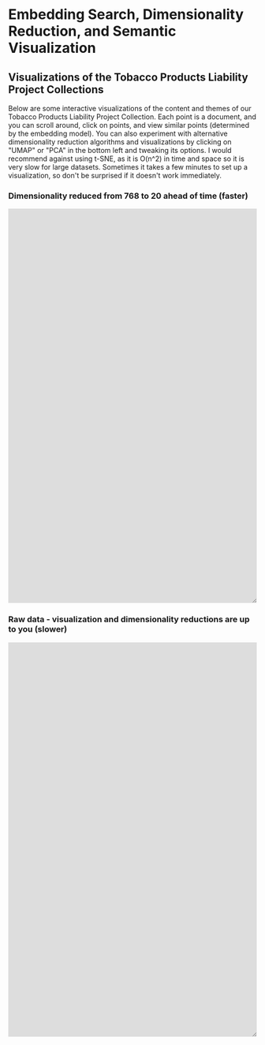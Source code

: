 # Embedding Search, Dimensionality Reduction, and Semantic Visualization

<style>
div {
  resize: both;
  overflow: auto;
}
</style>

## Visualizations of the Tobacco Products Liability Project Collections

Below are some interactive visualizations of the content and themes of our Tobacco Products Liability Project Collection. Each point is a document, and you can scroll around, click on points, and view similar points (determined by the embedding model). You can also experiment with alternative dimensionality reduction algorithms and visualizations by clicking on "UMAP" or "PCA" in the bottom left and tweaking its options. I would recommend against using t-SNE, as it is O(n^2) in time and space so it is very slow for large datasets. Sometimes it takes a few minutes to set up a visualization, so don't be surprised if it doesn't work immediately.

### Dimensionality reduced from 768 to 20 ahead of time (faster)

<div align="center"><iframe src="https://projector.tensorflow.org/?config=https://raw.githubusercontent.com/generic-account/visualizations/main/visualization-json" style="border:0px #ffffff none;" name="myiFrame" scrolling="no" frameborder="1" marginheight="0px" marginwidth="0px" height="800px" width="1900px" allowfullscreen></iframe></div>



### Raw data - visualization and dimensionality reductions are up to you (slower)

<div align="center"><iframe src="https://projector.tensorflow.org/?config=https://raw.githubusercontent.com/generic-account/visualizations/main/visualization-json-large" style="border:0px #ffffff none;" name="myiFrame" scrolling="no" frameborder="1" marginheight="0px" marginwidth="0px" height="800px" width="1900px" allowfullscreen></iframe></div>

